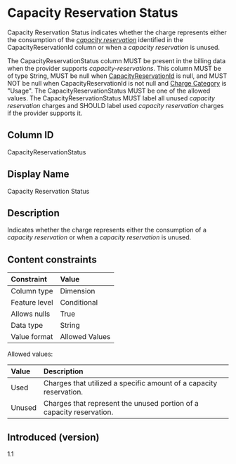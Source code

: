 # Capacity Reservation Status

Capacity Reservation Status indicates whether the charge represents either the consumption of the [*capacity reservation*](#glossary:capacity-reservation) identified in the CapacityReservationId column or when a *capacity reservation* is unused.

The CapacityReservationStatus column MUST be present in the billing data when the provider supports *capacity-reservations*. This column MUST be of type String, MUST be null when [CapacityReservationId](#capacityreservationid) is null, and MUST NOT be null when CapacityReservationId is not null and [Charge Category](#chargecategory) is "Usage". The CapacityReservationStatus MUST be one of the allowed values. The CapacityReservationStatus MUST label all unused *capacity reservation* charges and SHOULD label used *capacity reservation* charges if the provider supports it.

## Column ID

CapacityReservationStatus

## Display Name

Capacity Reservation Status

## Description

Indicates whether the charge represents either the consumption of a *capacity reservation* or when a *capacity reservation* is unused.

## Content constraints

| Constraint      | Value          |
| :-------------- | :------------- |
| Column type     | Dimension      |
| Feature level   | Conditional    |
| Allows nulls    | True           |
| Data type       | String         |
| Value format    | Allowed Values |

Allowed values:

| Value  | Description                                                                 |
| :----- | :-------------------------------------------------------------------------- |
| Used   | Charges that utilized a specific amount of a capacity reservation.          |
| Unused | Charges that represent the unused portion of a capacity reservation.        |

## Introduced (version)

1.1
